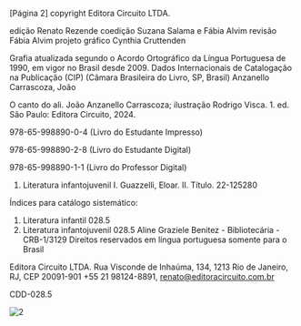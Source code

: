 [Página 2]
copyright Editora Circuito LTDA.

edição Renato Rezende
coedição Suzana Salama e Fábia Alvim
revisão Fábia Alvim
projeto gráfico Cynthia Cruttenden

Grafia atualizada segundo o Acordo Ortográfico da Língua
Portuguesa de 1990, em vigor no Brasil desde 2009.
Dados Internacionais de Catalogação na Publicação (CIP)
(Câmara Brasileira do Livro, SP, Brasil)
Anzanello Carrascoza, João

O canto do ali. João Anzanello Carrascoza; ilustração
Rodrigo Visca. 1. ed. São Paulo: Editora Circuito, 2024.

		
978-65-998890-0-4 (Livro do Estudante Impresso)
		
978-65-998890-2-8 (Livro do Estudante Digital)
		
978-65-998890-1-1 (Livro do Professor Digital)
		
1. Literatura infantojuvenil I. Guazzelli, Eloar. II. Título.
22-125280

Índices para catálogo sistemático:

1. Literatura infantil 028.5
2. Literatura infantojuvenil 028.5
Aline Graziele Benitez - Bibliotecária - CRB-1/3129
Direitos reservados em língua
portuguesa somente para o Brasil

Editora Circuito LTDA.
Rua Visconde de Inhaúma, 134, 1213
Rio de Janeiro, RJ, CEP 20091-901
+55 21 98124-8891, renato@editoracircuito.com.br

CDD-028.5

![2](./img/page_2-01.jpg)
